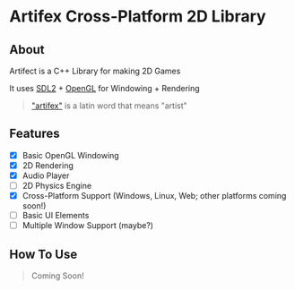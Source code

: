 # Artifex Cross-Platform 2D Library

## About
Artifect is a C++ Library for making 2D Games

It uses [SDL2](www.libsdl.org) + [OpenGL](www.opengl.org) for Windowing + Rendering

> ["artifex"](https://translate.google.com/?sl=la&tl=en&text=artifex&op=translate) is a latin word that means "artist"

## Features
- [x] Basic OpenGL Windowing
- [x] 2D Rendering
- [x] Audio Player
- [ ] 2D Physics Engine
- [x] Cross-Platform Support (Windows, Linux, Web; other platforms coming soon!)
- [ ] Basic UI Elements
- [ ] Multiple Window Support (maybe?)

## How To Use

> Coming Soon!
